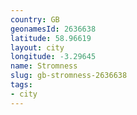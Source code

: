 ```yaml
---
country: GB
geonamesId: 2636638
latitude: 58.96619
layout: city
longitude: -3.29645
name: Stromness
slug: gb-stromness-2636638
tags:
- city
---
```

